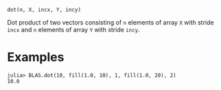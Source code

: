 ```
dot(n, X, incx, Y, incy)
```

Dot product of two vectors consisting of `n` elements of array `X` with stride `incx` and `n` elements of array `Y` with stride `incy`.

# Examples

```jldoctest
julia> BLAS.dot(10, fill(1.0, 10), 1, fill(1.0, 20), 2)
10.0
```
